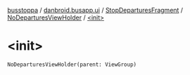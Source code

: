 [busstoppa](../../../index.md) / [danbroid.busapp.ui](../../index.md) / [StopDeparturesFragment](../index.md) / [NoDeparturesViewHolder](index.md) / [&lt;init&gt;](./-init-.md)

# &lt;init&gt;

`NoDeparturesViewHolder(parent: ViewGroup)`